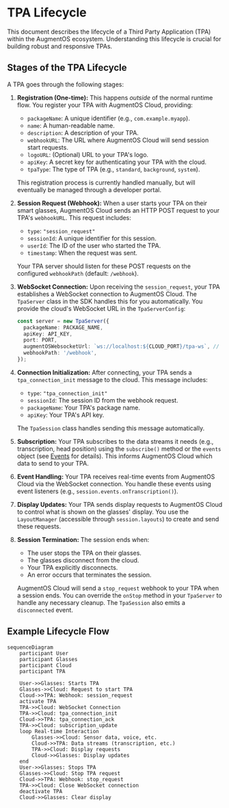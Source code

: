 # TPA Lifecycle

This document describes the lifecycle of a Third Party Application (TPA) within the AugmentOS ecosystem.  Understanding this lifecycle is crucial for building robust and responsive TPAs.

## Stages of the TPA Lifecycle

A TPA goes through the following stages:

1.  **Registration (One-time):**  This happens *outside* of the normal runtime flow.  You register your TPA with AugmentOS Cloud, providing:
    *   `packageName`: A unique identifier (e.g., `com.example.myapp`).
    *   `name`: A human-readable name.
    *   `description`: A description of your TPA.
    *   `webhookURL`: The URL where AugmentOS Cloud will send session start requests.
    *   `logoURL`: (Optional) URL to your TPA's logo.
    *   `apiKey`: A secret key for authenticating your TPA with the cloud.
    *   `tpaType`:  The type of TPA (e.g., `standard`, `background`, `system`).

    This registration process is currently handled manually, but will eventually be managed through a developer portal.

2.  **Session Request (Webhook):** When a user starts your TPA on their smart glasses, AugmentOS Cloud sends an HTTP POST request to your TPA's `webhookURL`.  This request includes:

    *   `type`: `"session_request"`
    *   `sessionId`: A unique identifier for this session.
    *   `userId`:  The ID of the user who started the TPA.
    *   `timestamp`: When the request was sent.

    Your TPA server should listen for these POST requests on the configured `webhookPath` (default: `/webhook`).

3.  **WebSocket Connection:**  Upon receiving the `session_request`, your TPA establishes a WebSocket connection to AugmentOS Cloud.  The `TpaServer` class in the SDK handles this for you automatically.  You provide the cloud's WebSocket URL in the `TpaServerConfig`:

    ```typescript
    const server = new TpaServer({
      packageName: PACKAGE_NAME,
      apiKey: API_KEY,
      port: PORT,
      augmentOSWebsocketUrl: `ws://localhost:${CLOUD_PORT}/tpa-ws`, // Or your cloud URL
      webhookPath: '/webhook',
    });
    ```

4.  **Connection Initialization:**  After connecting, your TPA sends a `tpa_connection_init` message to the cloud.  This message includes:

    *   `type`: `"tpa_connection_init"`
    *   `sessionId`:  The session ID from the webhook request.
    *   `packageName`:  Your TPA's package name.
    *   `apiKey`:  Your TPA's API key.

    The `TpaSession` class handles sending this message automatically.

5.  **Subscription:**  Your TPA subscribes to the data streams it needs (e.g., transcription, head position) using the `subscribe()` method or the `events` object (see [Events](./events) for details). This informs AugmentOS Cloud which data to send to your TPA.

6.  **Event Handling:**  Your TPA receives real-time events from AugmentOS Cloud via the WebSocket connection.  You handle these events using event listeners (e.g., `session.events.onTranscription()`).

7.  **Display Updates:**  Your TPA sends display requests to AugmentOS Cloud to control what is shown on the glasses' display.  You use the `LayoutManager` (accessible through `session.layouts`) to create and send these requests.

8.  **Session Termination:**  The session ends when:

    *   The user stops the TPA on their glasses.
    *   The glasses disconnect from the cloud.
    *   Your TPA explicitly disconnects.
    *   An error occurs that terminates the session.

    AugmentOS Cloud will send a `stop_request` webhook to your TPA when a session ends. You can override the `onStop` method in your `TpaServer` to handle any necessary cleanup. The `TpaSession` also emits a `disconnected` event.

## Example Lifecycle Flow

```mermaid
sequenceDiagram
    participant User
    participant Glasses
    participant Cloud
    participant TPA

    User->>Glasses: Starts TPA
    Glasses->>Cloud: Request to start TPA
    Cloud->>TPA: Webhook: session_request
    activate TPA
    TPA->>Cloud: WebSocket Connection
    TPA->>Cloud: tpa_connection_init
    Cloud->>TPA: tpa_connection_ack
    TPA->>Cloud: subscription_update
    loop Real-time Interaction
        Glasses->>Cloud: Sensor data, voice, etc.
        Cloud->>TPA: Data streams (transcription, etc.)
        TPA->>Cloud: Display requests
        Cloud->>Glasses: Display updates
    end
    User->>Glasses: Stops TPA
    Glasses->>Cloud: Stop TPA request
    Cloud->>TPA: Webhook: stop_request
    TPA->>Cloud: Close WebSocket connection
    deactivate TPA
    Cloud->>Glasses: Clear display